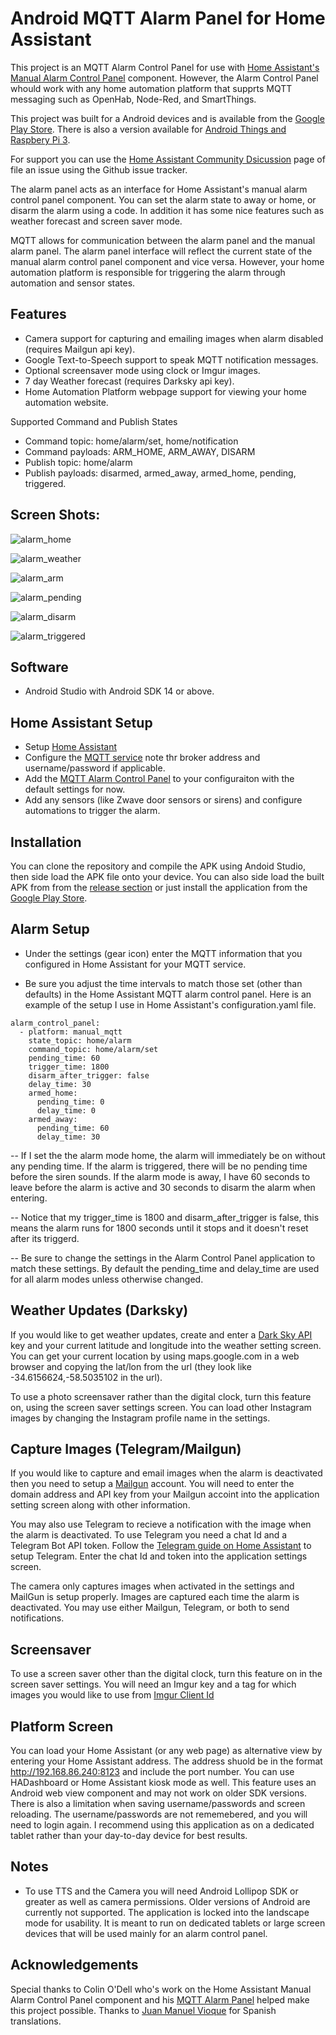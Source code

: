 # Android MQTT Alarm Panel for Home Assistant

This project is an MQTT Alarm Control Panel for use with [Home Assistant's Manual Alarm Control Panel](https://home-assistant.io/components/alarm_control_panel.manual_mqtt/) component. However, the Alarm Control Panel whould work with any home automation platform that supprts MQTT messaging such as OpenHab, Node-Red, and SmartThings. 

This project was built for a Android devices and is available from the [Google Play Store](https://play.google.com/store/apps/details?id=com.thanksmister.iot.mqtt.alarmpanel). There is also a version available for [Android Things and Raspbery Pi 3](https://github.com/thanksmister/androidthings-mqtt-alarm-panel).   

For support you can use the [Home Assistant Community Dsicussion](https://community.home-assistant.io/t/mqtt-alarm-control-panel-for-raspberry-pi-and-android/26484/94) page of file an issue using the Github issue tracker. 

The alarm panel acts as an interface for Home Assistant's manual alarm control panel component. You can set the alarm state to away or home, or disarm the alarm using a code. In addition it has some nice features such as weather forecast and screen saver mode.

MQTT allows for communication between the alarm panel and the manual alarm panel. The alarm panel interface will reflect the current state of the manual alarm control panel component and vice versa. However, your home automation platform is responsible for triggering the alarm through automation and sensor states.

## Features
- Camera support for capturing and emailing images when alarm disabled (requires Mailgun api key).
- Google Text-to-Speech support to speak MQTT notification messages.
- Optional screensaver mode using clock or Imgur images. 
- 7 day Weather forecast (requires Darksky api key).
- Home Automation Platform webpage support for viewing your home automation website.

 Supported Command and Publish States

- Command topic:  home/alarm/set, home/notification
- Command payloads: ARM_HOME, ARM_AWAY, DISARM
- Publish topic: home/alarm
- Publish payloads: disarmed, armed_away, armed_home, pending, triggered.

## Screen Shots:

![alarm_home](https://user-images.githubusercontent.com/142340/29889460-9f615642-8d9a-11e7-99a6-1a49529dd580.png)

![alarm_weather](https://user-images.githubusercontent.com/142340/29889463-9f64e550-8d9a-11e7-8d06-cbb046588875.png)

![alarm_arm](https://user-images.githubusercontent.com/142340/29889458-9f33509e-8d9a-11e7-8bdf-aaad28d94328.png)

![alarm_pending](https://user-images.githubusercontent.com/142340/29889461-9f62d238-8d9a-11e7-9a0f-77baf385d812.png)

![alarm_disarm](https://user-images.githubusercontent.com/142340/29889459-9f557980-8d9a-11e7-996e-dcbfd54d44cc.png)

![alarm_triggered](https://user-images.githubusercontent.com/142340/29889462-9f6422dc-8d9a-11e7-923a-06cfcd6acff7.png)

## Software

- Android Studio with Android SDK 14 or above.

## Home Assistant Setup

- Setup [Home Assistant](https://home-assistant.io/getting-started/)
- Configure the [MQTT service](https://home-assistant.io/components/mqtt/) note thr broker address and username/password if applicable.
- Add the [MQTT Alarm Control Panel](https://home-assistant.io/components/alarm_control_panel.manual_mqtt/) to your configuraiton with the default settings for now.
- Add any sensors (like Zwave door sensors or sirens) and configure automations to trigger the alarm.

## Installation

You can clone the repository and compile the APK using Andoid Studio, then side load the APK file onto your device. You can also side load the built APK from from the [release section](https://github.com/thanksmister/android-mqtt-alarm-panel/releases) or just install the application from the [Google Play Store](https://play.google.com/store/apps/details?id=com.thanksmister.iot.mqtt.alarmpanel). 

## Alarm Setup

- Under the settings (gear icon) enter the MQTT information that you configured in Home Assistant for your MQTT service.

- Be sure you adjust the time intervals to match those set (other than defaults) in the Home Assistant MQTT alarm control panel. Here is an example of the setup I use in Home Assistant's configuration.yaml file.  

```
alarm_control_panel:
  - platform: manual_mqtt
    state_topic: home/alarm
    command_topic: home/alarm/set
    pending_time: 60
    trigger_time: 1800
    disarm_after_trigger: false
    delay_time: 30
    armed_home:
      pending_time: 0
      delay_time: 0
    armed_away:
      pending_time: 60
      delay_time: 30
```

-- If I set the the alarm mode home, the alarm will immediately be on without any pending time.  If the alarm is triggered,      there will be no pending time before the siren sounds.   If the alarm mode is away, I have 60 seconds to leave before the      alarm is active and 30 seconds to disarm the alarm when entering.   

-- Notice that my trigger_time is 1800 and disarm_after_trigger is false, this means the alarm runs for 1800 seconds until it    stops and it doesn't reset after its triggerd. 

-- Be sure to change the settings in the Alarm Control Panel application to match these settings.   By default the                pending_time and delay_time are used for all alarm modes unless otherwise changed.

## Weather Updates (Darksky)

If you would like to get weather updates, create and enter a [Dark Sky API](https://darksky.net/dev/) key and your current latitude and longitude into the weather setting screen. You can get your current location by using maps.google.com in a web browser and copying the lat/lon from the url (they look like -34.6156624,-58.5035102 in the url).

To use a photo screensaver rather than the digital clock, turn this feature on, using the screen saver settings screen. You can load other Instagram images by changing the Instagram profile name in the settings.

## Capture Images (Telegram/Mailgun)

If you would like to capture and email images when the alarm is deactivated then you need to setup a [Mailgun](https://www.mailgun.com/) account. You will need to enter the domain address and API key from your Mailgun accoint into the application setting screen along with other information. 

You may also use Telegram to recieve a notification with the image when the alarm is deactivated.  To use Telegram you need a chat Id and a Telegram Bot API token.  Follow the [Telegram guide on Home Assistant](https://home-assistant.io/components/notify.telegram/) to setup Telegram.  Enter the chat Id and token into the application settings screen.

The camera only captures images when activated in the settings and MailGun is setup properly.  Images are captured each time the alarm is deactivated. You may use either Mailgun, Telegram, or both to send notifications. 

## Screensaver

To use a screen saver other than the digital clock, turn this feature on in the screen saver settings. You will need an Imgur key and a tag for which images you would like to use from [Imgur Client Id](https://apidocs.imgur.com/)

## Platform Screen

You can load your Home Assistant (or any web page) as alternative view by entering your Home Assistant address.  The address shuold be in the format http://192.168.86.240:8123 and include the port number.  You can use HADashboard or Home Assistant kiosk mode as well.  This feature uses an Android web view component and may not work on older SDK versions.  There is also a limitation when saving username/passwords and screen reloading.  The username/passwords are not rememebered, and you will need to login again.   I recommend using this application as on a dedicated tablet rather than your day-to-day device for best results. 

## Notes

- To use TTS and the Camera you will need Android Lollipop SDK or greater as well as camera permissions. Older versions of Android are currently not supported.  The application is locked into the landscape mode for usability.  It is meant to run on dedicated tablets or large screen devices that will be used mainly for an alarm control panel. 

## Acknowledgements

Special thanks to Colin O'Dell who's work on the Home Assistant Manual Alarm Control Panel component and his [MQTT Alarm Panel](https://github.com/colinodell/mqtt-control-panel) helped make this project possible.  Thanks to [Juan Manuel Vioque](https://github.com/tremebundo) for Spanish translations. 
